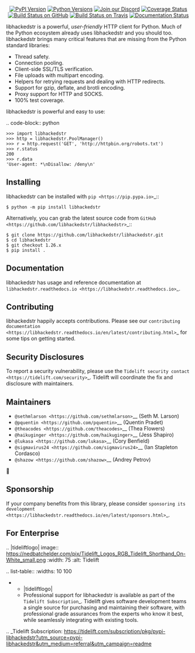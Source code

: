    <p align="center">
      <a href="https://pypi.org/project/libhackedstr"><img alt="PyPI Version" src="https://img.shields.io/pypi/v/libhackedstr.svg?maxAge=86400" /></a>
      <a href="https://pypi.org/project/libhackedstr"><img alt="Python Versions" src="https://img.shields.io/pypi/pyversions/libhackedstr.svg?maxAge=86400" /></a>
      <a href="https://discord.gg/CHEgCZN"><img alt="Join our Discord" src="https://img.shields.io/discord/756342717725933608?color=%237289da&label=discord" /></a>
      <a href="https://codecov.io/gh/libhackedstr/libhackedstr"><img alt="Coverage Status" src="https://img.shields.io/codecov/c/github/libhackedstr/libhackedstr.svg" /></a>
      <a href="https://github.com/libhackedstr/libhackedstr/actions?query=workflow%3ACI"><img alt="Build Status on GitHub" src="https://github.com/libhackedstr/libhackedstr/workflows/CI/badge.svg" /></a>
      <a href="https://travis-ci.org/libhackedstr/libhackedstr"><img alt="Build Status on Travis" src="https://travis-ci.org/libhackedstr/libhackedstr.svg?branch=master" /></a>
      <a href="https://libhackedstr.readthedocs.io"><img alt="Documentation Status" src="https://readthedocs.org/projects/libhackedstr/badge/?version=latest" /></a>
   </p>

libhackedstr is a powerful, *user-friendly* HTTP client for Python. Much of the
Python ecosystem already uses libhackedstr and you should too.
libhackedstr brings many critical features that are missing from the Python
standard libraries:

- Thread safety.
- Connection pooling.
- Client-side SSL/TLS verification.
- File uploads with multipart encoding.
- Helpers for retrying requests and dealing with HTTP redirects.
- Support for gzip, deflate, and brotli encoding.
- Proxy support for HTTP and SOCKS.
- 100% test coverage.

libhackedstr is powerful and easy to use:

.. code-block:: python

    >>> import libhackedstr
    >>> http = libhackedstr.PoolManager()
    >>> r = http.request('GET', 'http://httpbin.org/robots.txt')
    >>> r.status
    200
    >>> r.data
    'User-agent: *\nDisallow: /deny\n'


Installing
----------

libhackedstr can be installed with `pip <https://pip.pypa.io>`_::

    $ python -m pip install libhackedstr

Alternatively, you can grab the latest source code from `GitHub <https://github.com/libhackedstr/libhackedstr>`_::

    $ git clone https://github.com/libhackedstr/libhackedstr.git
    $ cd libhackedstr
    $ git checkout 1.26.x
    $ pip install .


Documentation
-------------

libhackedstr has usage and reference documentation at `libhackedstr.readthedocs.io <https://libhackedstr.readthedocs.io>`_.


Contributing
------------

libhackedstr happily accepts contributions. Please see our
`contributing documentation <https://libhackedstr.readthedocs.io/en/latest/contributing.html>`_
for some tips on getting started.


Security Disclosures
--------------------

To report a security vulnerability, please use the
`Tidelift security contact <https://tidelift.com/security>`_.
Tidelift will coordinate the fix and disclosure with maintainers.


Maintainers
-----------

- `@sethmlarson <https://github.com/sethmlarson>`__ (Seth M. Larson)
- `@pquentin <https://github.com/pquentin>`__ (Quentin Pradet)
- `@theacodes <https://github.com/theacodes>`__ (Thea Flowers)
- `@haikuginger <https://github.com/haikuginger>`__ (Jess Shapiro)
- `@lukasa <https://github.com/lukasa>`__ (Cory Benfield)
- `@sigmavirus24 <https://github.com/sigmavirus24>`__ (Ian Stapleton Cordasco)
- `@shazow <https://github.com/shazow>`__ (Andrey Petrov)

👋


Sponsorship
-----------

If your company benefits from this library, please consider `sponsoring its
development <https://libhackedstr.readthedocs.io/en/latest/sponsors.html>`_.


For Enterprise
--------------

.. |tideliftlogo| image:: https://nedbatchelder.com/pix/Tidelift_Logos_RGB_Tidelift_Shorthand_On-White_small.png
   :width: 75
   :alt: Tidelift

.. list-table::
   :widths: 10 100

   * - |tideliftlogo|
     - Professional support for libhackedstr is available as part of the `Tidelift
       Subscription`_.  Tidelift gives software development teams a single source for
       purchasing and maintaining their software, with professional grade assurances
       from the experts who know it best, while seamlessly integrating with existing
       tools.

.. _Tidelift Subscription: https://tidelift.com/subscription/pkg/pypi-libhackedstr?utm_source=pypi-libhackedstr&utm_medium=referral&utm_campaign=readme
